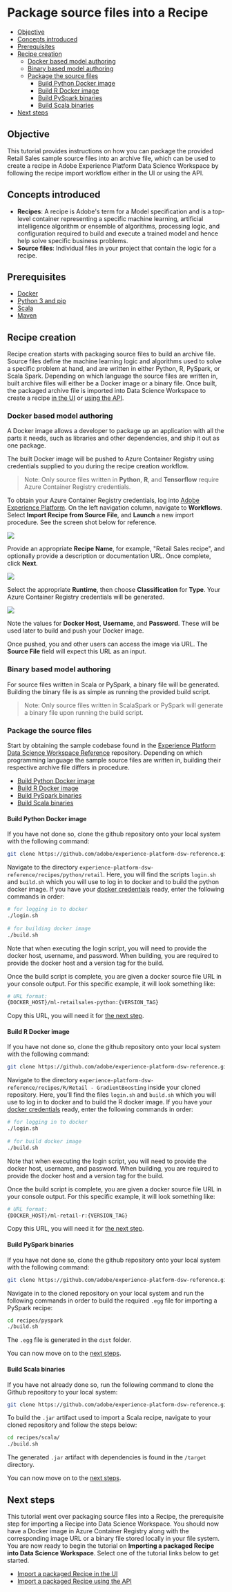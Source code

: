 # Package source files into a Recipe <!-- omit in toc -->

- [Objective](#objective)
- [Concepts introduced](#concepts-introduced)
- [Prerequisites](#prerequisites)
- [Recipe creation](#recipe-creation)
    - [Docker based model authoring](#docker-based-model-authoring)
    - [Binary based model authoring](#binary-based-model-authoring)
    - [Package the source files](#package-the-source-files)
        - [Build Python Docker image](#build-python-docker-image)
        - [Build R Docker image](#build-r-docker-image)
        - [Build PySpark binaries](#build-pyspark-binaries)
        - [Build Scala binaries](#build-scala-binaries)
- [Next steps](#next-steps)

## Objective

This tutorial provides instructions on how you can package the provided Retail Sales sample source files into an archive file, which can be used to create a recipe in Adobe Experience Platform Data Science Workspace by following the recipe import workflow either in the UI or using the API.

## Concepts introduced

* **Recipes**: A recipe is Adobe's term for a Model specification and is a top-level container representing a specific machine learning, artificial intelligence algorithm or ensemble of algorithms, processing logic, and configuration required to build and execute a trained model and hence help solve specific business problems.
* **Source files**: Individual files in your project that contain the logic for a recipe.

## Prerequisites

* [Docker](https://docs.docker.com/install/#supported-platforms)
* [Python 3 and pip](https://docs.conda.io/en/latest/miniconda.html)
* [Scala](https://www.scala-sbt.org/download.html?_ga=2.42231906.690987621.1558478883-2004067584.1558478883)
* [Maven](https://maven.apache.org/install.html)

## Recipe creation

Recipe creation starts with packaging source files to build an archive file. Source files define the machine learning logic and algorithms used to solve a specific problem at hand, and are written in either Python, R, PySpark, or Scala Spark. Depending on which language the source files are written in, built archive files will either be a Docker image or a binary file. Once built, the packaged archive file is imported into Data Science Workspace to create a recipe [in the UI](../import_a_packaged_recipe/import_a_packaged_recipe_in_ui.md) or [using the API](../import_a_packaged_recipe/import_a_packaged_recipe_using_api.md).

### Docker based model authoring ####

A Docker image allows a developer to package up an application with all the parts it needs, such as libraries and other dependencies, and ship it out as one package.

The built Docker image will be pushed to Azure Container Registry using credentials supplied to you during the recipe creation workflow.
> Note: Only source files written in **Python**, **R**, and **Tensorflow** require Azure Container Registry credentials.

To obtain your Azure Container Registry credentials, log into [Adobe Experience Platform](https://platform.adobe.com). On the left navigation column, navigate to **Workflows**. Select **Import Recipe from Source File**, and **Launch** a new import procedure. See the screen shot below for reference.

![](./images/workflow_ss.png)

Provide an appropriate **Recipe Name**, for example, "Retail Sales recipe", and optionally provide a description or documentation URL. Once complete, click **Next**.

![](./images/recipe_info.png)

Select the appropriate **Runtime**, then choose **Classification** for **Type**. Your Azure Container Registry credentials will be generated.

![](./images/recipe_workflow_recipe_source.png)

Note the values for **Docker Host**, **Username**, and **Password**. These will be used later to build and push your Docker image.

Once pushed, you and other users can access the image via URL. The **Source File** field will expect this URL as an input.

### Binary based model authoring ####

For source files written in Scala or PySpark, a binary file will be generated. Building the binary file is as simple as running the provided build script.
> Note: Only source files written in ScalaSpark or PySpark will generate a binary file upon running the build script.

### Package the source files

Start by obtaining the sample codebase found in the [Experience Platform Data Science Workspace Reference](https://github.com/adobe/experience-platform-dsw-reference) repository. Depending on which programming language the sample source files are written in, building their respective archive file differs in procedure.

- [Build Python Docker image](#build-python-docker-image)
- [Build R Docker image](#build-r-docker-image)
- [Build PySpark binaries](#build-pyspark-binaries)
- [Build Scala binaries](#build-scala-binaries)

#### Build Python Docker image

If you have not done so, clone the github repository onto your local system with the following command:

```BASH
git clone https://github.com/adobe/experience-platform-dsw-reference.git
```

Navigate to the directory `experience-platform-dsw-reference/recipes/python/retail`. Here, you will find the scripts `login.sh` and `build.sh` which you will use to log in to docker and to build the python docker image. If you have your [docker credentials](#package-the-source-files) ready, enter the following commands in order:

```BASH
# for logging in to docker
./login.sh
 
# for building docker image
./build.sh
```
Note that when executing the login script, you will need to provide the docker host, username, and password. When building, you are required to provide the docker host and a version tag for the build.

Once the build script is complete, you are given a docker source file URL in your console output. For this specific example, it will look something like:

```BASH
# URL format: 
{DOCKER_HOST}/ml-retailsales-python:{VERSION_TAG}
```
Copy this URL, you will need it for [the next step](#next-steps).

#### Build R Docker image

If you have not done so, clone the github repository onto your local system with the following command:

```BASH
git clone https://github.com/adobe/experience-platform-dsw-reference.git
```

Navigate to the directory `experience-platform-dsw-reference/recipes/R/Retail - GradientBoosting` inside your cloned repository. Here, you'll find the files `login.sh` and `build.sh` which you will use to log in to docker and to build the R docker image. If you have your [docker credentials](#package-the-source-files) ready, enter the following commands in order:

```BASH
# for logging in to docker
./login.sh
 
# for build docker image
./build.sh
```
Note that when executing the login script, you will need to provide the docker host, username, and password. When building, you are required to provide the docker host and a version tag for the build.

Once the build script is complete, you are given a docker source file URL in your console output. For this specific example, it will look something like:

```BASH
# URL format: 
{DOCKER_HOST}/ml-retail-r:{VERSION_TAG}
```
Copy this URL, you will need it for [the next step](#next-steps).

#### Build PySpark binaries

If you have not done so, clone the github repository onto your local system with the following command:

```BASH
git clone https://github.com/adobe/experience-platform-dsw-reference.git
```

Navigate in to the cloned repository on your local system and run the following commands in order to build the required `.egg` file for importing a PySpark recipe:

```BASH
cd recipes/pyspark
./build.sh
```

The `.egg` file is generated in the `dist` folder.

You can now move on to the [next steps](#next-steps).

#### Build Scala binaries

If you have not already done so, run the following command to clone the Github repository to your local system:

```BASH
git clone https://github.com/adobe/experience-platform-dsw-reference.git
```

To build the `.jar` artifact used to import a Scala recipe, navigate to your cloned repository and follow the steps below:

```BASH
cd recipes/scala/
./build.sh
```

The generated `.jar` artifact with dependencies is found in the `/target` directory.

You can now move on to the [next steps](#next-steps).

## Next steps

This tutorial went over packaging source files into a Recipe, the prerequisite step for importing a Recipe into Data Science Workspace. You should now have a Docker image in Azure Container Registry along with the corresponding image URL or a binary file stored locally in your file system. You are now ready to begin the tutorial on **Importing a packaged Recipe into Data Science Workspace**. Select one of the tutorial links below to get started.

* [Import a packaged Recipe in the UI](../import_a_packaged_recipe/import_a_packaged_recipe_in_ui.md)
* [Import a packaged Recipe using the API](../import_a_packaged_recipe/import_a_packaged_recipe_using_api.md)